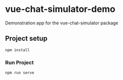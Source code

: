# vue-chat-simulator-demo

Demonstration app for the vue-chat-simulator package

## Project setup
```
npm install
```

### Run Project
```
npm run serve
```
